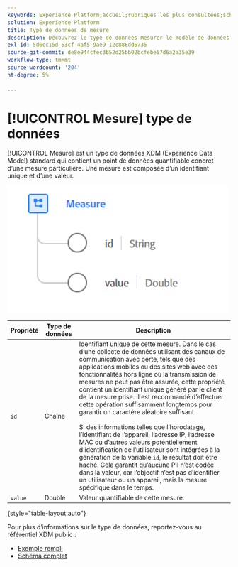 ```yaml
---
keywords: Experience Platform;accueil;rubriques les plus consultées;schéma;schéma;XDM;champs;schémas;schémas;mesure;type de données;type de données;type de données
solution: Experience Platform
title: Type de données de mesure
description: Découvrez le type de données Mesurer le modèle de données d’expérience (XDM).
exl-id: 5d6cc15d-63cf-4af5-9ae9-12c886dd6735
source-git-commit: de8e944cfec3b52d25bb02bcfebe57d6a2a35e39
workflow-type: tm+mt
source-wordcount: '204'
ht-degree: 5%

---
```


# [!UICONTROL Mesure] type de données

[!UICONTROL Mesure] est un type de données XDM (Experience Data Model) standard qui contient un point de données quantifiable concret d’une mesure particulière. Une mesure est composée d’un identifiant unique et d’une valeur.

<img src="../images/data-types/measure.PNG" width="500" /><br />

| Propriété | Type de données | Description |
| --- | --- | --- |
| `id` | Chaîne | Identifiant unique de cette mesure. Dans le cas d’une collecte de données utilisant des canaux de communication avec perte, tels que des applications mobiles ou des sites web avec des fonctionnalités hors ligne où la transmission de mesures ne peut pas être assurée, cette propriété contient un identifiant unique généré par le client de la mesure prise. Il est recommandé d’effectuer cette opération suffisamment longtemps pour garantir un caractère aléatoire suffisant. <br><br> Si des informations telles que l’horodatage, l’identifiant de l’appareil, l’adresse IP, l’adresse MAC ou d’autres valeurs potentiellement d’identification de l’utilisateur sont intégrées à la génération de la variable `id`, le résultat doit être haché. Cela garantit qu’aucune PII n’est codée dans la valeur, car l’objectif n’est pas d’identifier un utilisateur ou un appareil, mais la mesure spécifique dans le temps. |
| `value` | Double | Valeur quantifiable de cette mesure. |

{style="table-layout:auto"}

Pour plus d’informations sur le type de données, reportez-vous au référentiel XDM public :

* [Exemple rempli](https://github.com/adobe/xdm/blob/master/components/datatypes/data/measure.example.1.json)
* [Schéma complet](https://github.com/adobe/xdm/blob/master/components/datatypes/data/measure.schema.json)
